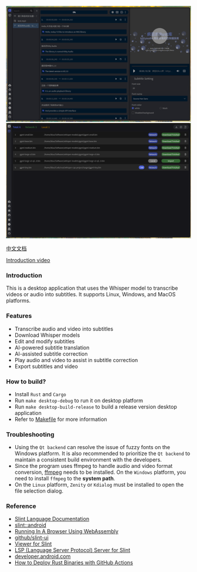 <div style="display: flex, margin: 8px">
    <img src="./screenshot/1-en.png"/>
    <img src="./screenshot/2-en.png"/>
</div>

[中文文档](./README.zh-CN.md)

[Introduction video](https://youtu.be/j8Qip68JvDI)

### Introduction
This is a desktop application that uses the Whisper model to transcribe videos or audio into subtitles. It supports Linux, Windows, and MacOS platforms.

### Features
- Transcribe audio and video into subtitles
- Download Whisper models
- Edit and modify subtitles
- AI-powered subtitle translation
- AI-assisted subtitle correction
- Play audio and video to assist in subtitle correction
- Export subtitles and video

### How to build?
- Install `Rust` and `Cargo`
- Run `make desktop-debug` to run it on desktop platform
- Run `make desktop-build-release` to build a release version desktop application
- Refer to [Makefile](./Makefile) for more information

### Troubleshooting
- Using the `Qt backend` can resolve the issue of fuzzy fonts on the Windows platform. It is also recommended to prioritize the `Qt backend` to maintain a consistent build environment with the developers.
- Since the program uses ffmpeg to handle audio and video format conversion, [ffmpeg](https://ffmpeg.org/) needs to be installed. On the `Windows` platform, you need to install `ffmpeg` to the **system path**.
- On the `Linux` platform, `Zenity` or `Kdialog` must be installed to open the file selection dialog.

### Reference
- [Slint Language Documentation](https://slint-ui.com/releases/1.0.0/docs/slint/)
- [slint::android](https://snapshots.slint.dev/master/docs/rust/slint/android/#building-and-deploying)
- [Running In A Browser Using WebAssembly](https://releases.slint.dev/1.7.0/docs/slint/src/quickstart/running_in_a_browser)
- [github/slint-ui](https://github.com/slint-ui/slint)
- [Viewer for Slint](https://github.com/slint-ui/slint/tree/master/tools/viewer)
- [LSP (Language Server Protocol) Server for Slint](https://github.com/slint-ui/slint/tree/master/tools/lsp)
- [developer.android.com](https://developer.android.com/guide)
- [How to Deploy Rust Binaries with GitHub Actions](https://dzfrias.dev/blog/deploy-rust-cross-platform-github-actions/)
